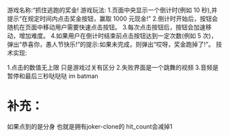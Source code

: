 游戏名称:“抓住逃跑的奖金!
游戏玩法: 1.页面中央显示一个倒计时(例如 10 秒),并提示“在规定时间内点击奖金按钮，赢取 1000 元现金!” 2.倒计时开始后，按钮会随机在页面中移动用户需要快速点击按钮。 3.每次点击按钮后，按钮会加速移动，增加难度。 4.如果用户在倒计时结束前点击按钮达到一定次数(例如 5 次)，弹出“恭喜你，愚人节快乐!”的提示:如果未完成，则弹出“哎呀，奖金跑掉了!”。
技术实现:

1.点击的数值无上限 只是游戏过关有区分
2.失败界面是一个跳舞的视频
3.音频是暂停和最后三秒哒哒哒
im batman
# 补充：
如果点到的是分身 也就是拥有joker-clone的 hit_count会减掉1